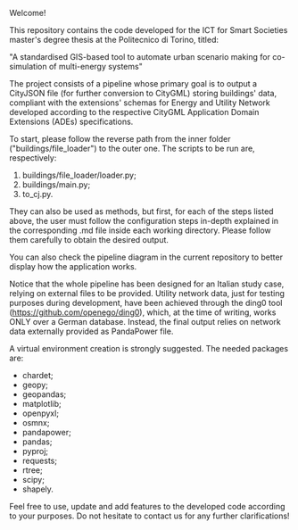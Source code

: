 Welcome! 

This repository contains the code developed for the ICT for Smart Societies master's degree thesis at the Politecnico di Torino, titled:

"A standardised GIS-based tool to automate urban scenario making for co-simulation of multi-energy systems"

The project consists of a pipeline whose primary goal is to output a CityJSON file (for further conversion to CityGML) storing buildings' data, compliant
with the extensions' schemas for Energy and Utility Network developed according to the respective CityGML Application Domain Extensions (ADEs) specifications. 

To start, please follow the reverse path from the inner folder ("buildings/file_loader") to the outer one.
The scripts to be run are, respectively:

1) buildings/file_loader/loader.py;
2) buildings/main.py;
3) to_cj.py.


They can also be used as methods, but first, for each of the steps listed above, the user must follow the configuration steps in-depth explained in the corresponding .md file inside each working directory.
Please follow them carefully to obtain the desired output. 

You can also check the pipeline diagram in the current repository to better display how the application works.

Notice that the whole pipeline has been designed for an Italian study case, relying on external files to be provided.
Utility network data, just for testing purposes during development, have been achieved through the ding0 tool (https://github.com/openego/ding0), which, at the time of writing, works ONLY over a German database. 
Instead, the final output relies on network data externally provided as PandaPower file.

A virtual environment creation is strongly suggested. The needed packages are:

- chardet;
- geopy;
- geopandas;
- matplotlib;
- openpyxl;
- osmnx;
- pandapower;
- pandas;
- pyproj;
- requests;
- rtree;
- scipy;
- shapely.

Feel free to use, update and add features to the developed code according to your purposes. 
Do not hesitate to contact us for any further clarifications!

